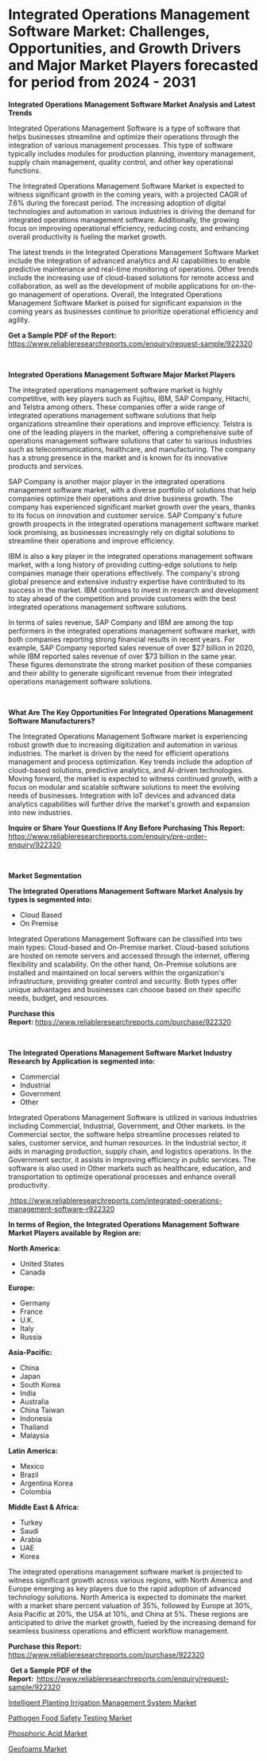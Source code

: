 <p><h1>Integrated Operations Management Software Market: Challenges, Opportunities, and Growth Drivers and Major Market Players forecasted for period from 2024 - 2031</h1></p><p><strong>Integrated Operations Management Software Market Analysis and Latest Trends</strong></p>
<p><p>Integrated Operations Management Software is a type of software that helps businesses streamline and optimize their operations through the integration of various management processes. This type of software typically includes modules for production planning, inventory management, supply chain management, quality control, and other key operational functions.</p><p>The Integrated Operations Management Software Market is expected to witness significant growth in the coming years, with a projected CAGR of 7.6% during the forecast period. The increasing adoption of digital technologies and automation in various industries is driving the demand for integrated operations management software. Additionally, the growing focus on improving operational efficiency, reducing costs, and enhancing overall productivity is fueling the market growth.</p><p>The latest trends in the Integrated Operations Management Software Market include the integration of advanced analytics and AI capabilities to enable predictive maintenance and real-time monitoring of operations. Other trends include the increasing use of cloud-based solutions for remote access and collaboration, as well as the development of mobile applications for on-the-go management of operations. Overall, the Integrated Operations Management Software Market is poised for significant expansion in the coming years as businesses continue to prioritize operational efficiency and agility.</p></p>
<p><strong>Get a Sample PDF of the Report:&nbsp;</strong> <a href="https://www.reliableresearchreports.com/enquiry/request-sample/922320">https://www.reliableresearchreports.com/enquiry/request-sample/922320</a></p>
<p>&nbsp;</p>
<p><strong>Integrated Operations Management Software Major Market Players</strong></p>
<p><p>The integrated operations management software market is highly competitive, with key players such as Fujitsu, IBM, SAP Company, Hitachi, and Telstra among others. These companies offer a wide range of integrated operations management software solutions that help organizations streamline their operations and improve efficiency. Telstra is one of the leading players in the market, offering a comprehensive suite of operations management software solutions that cater to various industries such as telecommunications, healthcare, and manufacturing. The company has a strong presence in the market and is known for its innovative products and services.</p><p>SAP Company is another major player in the integrated operations management software market, with a diverse portfolio of solutions that help companies optimize their operations and drive business growth. The company has experienced significant market growth over the years, thanks to its focus on innovation and customer service. SAP Company's future growth prospects in the integrated operations management software market look promising, as businesses increasingly rely on digital solutions to streamline their operations and improve efficiency.</p><p>IBM is also a key player in the integrated operations management software market, with a long history of providing cutting-edge solutions to help companies manage their operations effectively. The company's strong global presence and extensive industry expertise have contributed to its success in the market. IBM continues to invest in research and development to stay ahead of the competition and provide customers with the best integrated operations management software solutions.</p><p>In terms of sales revenue, SAP Company and IBM are among the top performers in the integrated operations management software market, with both companies reporting strong financial results in recent years. For example, SAP Company reported sales revenue of over $27 billion in 2020, while IBM reported sales revenue of over $73 billion in the same year. These figures demonstrate the strong market position of these companies and their ability to generate significant revenue from their integrated operations management software solutions.</p></p>
<p>&nbsp;</p>
<p><strong>What Are The Key Opportunities For Integrated Operations Management Software Manufacturers?</strong></p>
<p><p>The Integrated Operations Management Software market is experiencing robust growth due to increasing digitization and automation in various industries. The market is driven by the need for efficient operations management and process optimization. Key trends include the adoption of cloud-based solutions, predictive analytics, and AI-driven technologies. Moving forward, the market is expected to witness continued growth, with a focus on modular and scalable software solutions to meet the evolving needs of businesses. Integration with IoT devices and advanced data analytics capabilities will further drive the market's growth and expansion into new industries.</p></p>
<p><strong>Inquire or Share Your Questions If Any Before Purchasing This Report:</strong> <a href="https://www.reliableresearchreports.com/enquiry/pre-order-enquiry/922320">https://www.reliableresearchreports.com/enquiry/pre-order-enquiry/922320</a></p>
<p>&nbsp;</p>
<p><strong>Market Segmentation</strong></p>
<p><strong>The Integrated Operations Management Software Market Analysis by types is segmented into:</strong></p>
<p><ul><li>Cloud Based</li><li>On Premise</li></ul></p>
<p><p>Integrated Operations Management Software can be classified into two main types: Cloud-based and On-Premise market. Cloud-based solutions are hosted on remote servers and accessed through the internet, offering flexibility and scalability. On the other hand, On-Premise solutions are installed and maintained on local servers within the organization's infrastructure, providing greater control and security. Both types offer unique advantages and businesses can choose based on their specific needs, budget, and resources.</p></p>
<p><strong>Purchase this Report:&nbsp;</strong><a href="https://www.reliableresearchreports.com/purchase/922320">https://www.reliableresearchreports.com/purchase/922320</a></p>
<p>&nbsp;</p>
<p><strong>The Integrated Operations Management Software Market Industry Research by Application is segmented into:</strong></p>
<p><ul><li>Commercial</li><li>Industrial</li><li>Government</li><li>Other</li></ul></p>
<p><p>Integrated Operations Management Software is utilized in various industries including Commercial, Industrial, Government, and Other markets. In the Commercial sector, the software helps streamline processes related to sales, customer service, and human resources. In the Industrial sector, it aids in managing production, supply chain, and logistics operations. In the Government sector, it assists in improving efficiency in public services. The software is also used in Other markets such as healthcare, education, and transportation to optimize operational processes and enhance overall productivity.</p></p>
<p><a href="https://www.reliableresearchreports.com/integrated-operations-management-software-r922320">&nbsp;https://www.reliableresearchreports.com/integrated-operations-management-software-r922320</a></p>
<p><strong>In terms of Region, the Integrated Operations Management Software Market Players available by Region are:</strong></p>
<p>
    <p> <strong> North America: </strong>
        <ul>
            <li>United States</li>
            <li>Canada</li>
        </ul>
        </p> 
    <p> <strong> Europe: </strong>
        <ul>
            <li>Germany</li>
            <li>France</li>
            <li>U.K.</li>
            <li>Italy</li>
            <li>Russia</li>
        </ul>
        </p> 
    <p> <strong> Asia-Pacific: </strong>
        <ul>
            <li>China</li>
            <li>Japan</li>
            <li>South Korea</li>
            <li>India</li>
            <li>Australia</li>
            <li>China Taiwan</li>
            <li>Indonesia</li>
            <li>Thailand</li>
            <li>Malaysia</li>
        </ul>
        </p> 
    <p> <strong> Latin America: </strong>
        <ul>
            <li>Mexico</li>
            <li>Brazil</li>
            <li>Argentina Korea</li>
            <li>Colombia</li>
        </ul>
        </p> 
    <p> <strong> Middle East & Africa: </strong>
        <ul>
            <li>Turkey</li>
            <li>Saudi</li>
            <li>Arabia</li>
            <li>UAE</li>
            <li>Korea</li>
        </ul>
    </p>
    </p>
<p><p>The integrated operations management software market is projected to witness significant growth across various regions, with North America and Europe emerging as key players due to the rapid adoption of advanced technology solutions. North America is expected to dominate the market with a market share percent valuation of 35%, followed by Europe at 30%, Asia Pacific at 20%, the USA at 10%, and China at 5%. These regions are anticipated to drive the market growth, fueled by the increasing demand for seamless business operations and efficient workflow management.</p></p>
<p><strong>Purchase this Report: </strong><a href="https://www.reliableresearchreports.com/purchase/922320">https://www.reliableresearchreports.com/purchase/922320</a></p>
<p>&nbsp;<strong>Get a Sample PDF of the Report:&nbsp;&nbsp;</strong><a href="https://www.reliableresearchreports.com/enquiry/request-sample/922320">https://www.reliableresearchreports.com/enquiry/request-sample/922320</a></p>
<p><strong></strong></p>
<p><p><a href="https://github.com/arionmp/Market-Research-Report-List-3/blob/main/intelligent-planting-irrigation-management-system-market.md">Intelligent Planting Irrigation Management System Market</a></p><p><a href="https://github.com/markusgodoy/Market-Research-Report-List-3/blob/main/pathogen-food-safety-testing-market.md">Pathogen Food Safety Testing Market</a></p><p><a href="https://www.linkedin.com/pulse/phosphoric-acid-market-size-growth-segmentation-regional-o5mxf?trackingId=O9z4RVGNVHitN2spWUlQmQ%3D%3D">Phosphoric Acid Market</a></p><p><a href="https://www.linkedin.com/pulse/geofoams-market-size-growing-forecasted-period-from-2024-upb5f?trackingId=bSKRY9mD%2Fj6IR80wgIdR1A%3D%3D">Geofoams Market</a></p></p>